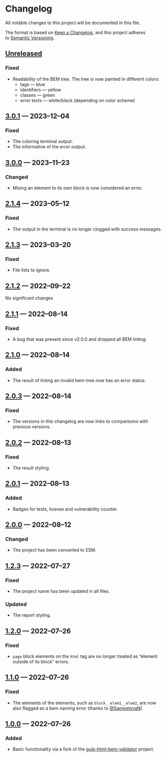 <!-- markdownlint-disable MD024 -->
# Changelog

All notable changes to this project will be documented in this file.

The format is based on [Keep a Changelog](https://keepachangelog.com/en/1.1.0/), and this project adheres to [Semantic Versioning](https://semver.org/spec/v2.0.0.html).

## [Unreleased]

### Fixed

- Readability of the BEM tree. The tree is now painted in different colors:
	- tags — blue
	- identifiers — yellow
	- classes — green
	- error texts — white/black (depending on color scheme)

## [3.0.1] — 2023–12–04

### Fixed

- The coloring terminal output.
- The informative of the error output.

## [3.0.0] — 2023–11–23

### Changed

- Mixing an element to its own block is now considered an error.

## [2.1.4] — 2023–05–12

### Fixed

- The output in the terminal is no longer clogged with success messages.

## [2.1.3] — 2023–03–20

### Fixed

- File lists to ignore.

## [2.1.2] — 2022–09–22

No significant changes

## [2.1.1] — 2022–08–14

### Fixed

- A bug that was present since v2.0.0 and dropped all BEM linting.

## [2.1.0] — 2022–08–14

### Added

- The result of linting an invalid bem-tree now has an error status.

## [2.0.3] — 2022–08–14

### Fixed

- The versions in this changelog are now links to comparisons with previous versions.

## [2.0.2] — 2022–08–13

### Fixed

- The result styling.

## [2.0.1] — 2022–08–13

### Added

- Badges for tests, license and vulnerability counter.

## [2.0.0] — 2022–08–12

### Changed

- The project has been converted to ESM.

## [1.2.3] — 2022–07–27

### Fixed

- The project name has been updated in all files.

### Updated

- The report styling.

## [1.2.0] — 2022–07–26

### Fixed

- `page` block elements on the `html` tag are no longer treated as “element outside of its block” errors.

## [1.1.0] — 2022–07–26

### Fixed

- The elements of the elements, such as `block__elem1__elem2`, are now also flagged as a bem naming error (thanks to [@SampetovaN](https://github.com/SampetovaN)).

## [1.0.0] — 2022–07–26

### Added

- Basic functionality via a fork of the [gulp-html-bem-validator](https://github.com/dDenysS/gulp-html-bem-validator/) project.

[unreleased]: https://github.com/firefoxic/gulp-html-bemlinter/compare/v3.0.1...HEAD
[3.0.1]: https://github.com/firefoxic/gulp-html-bemlinter/compare/v3.0.0...v3.0.1
[3.0.0]: https://github.com/firefoxic/gulp-html-bemlinter/compare/v2.1.4...v3.0.0
[2.1.4]: https://github.com/firefoxic/gulp-html-bemlinter/compare/v2.1.3...v2.1.4
[2.1.3]: https://github.com/firefoxic/gulp-html-bemlinter/compare/v2.1.2...v2.1.3
[2.1.2]: https://github.com/firefoxic/gulp-html-bemlinter/compare/v2.1.1...v2.1.2
[2.1.1]: https://github.com/firefoxic/gulp-html-bemlinter/compare/v2.1.0...v2.1.1
[2.1.0]: https://github.com/firefoxic/gulp-html-bemlinter/compare/v2.0.3...v2.1.0
[2.0.3]: https://github.com/firefoxic/gulp-html-bemlinter/compare/v2.0.2...v2.0.3
[2.0.2]: https://github.com/firefoxic/gulp-html-bemlinter/compare/v2.0.1...v2.0.2
[2.0.1]: https://github.com/firefoxic/gulp-html-bemlinter/compare/v2.0.0...v2.0.1
[2.0.0]: https://github.com/firefoxic/gulp-html-bemlinter/compare/v1.2.3...v2.0.0
[1.2.3]: https://github.com/firefoxic/gulp-html-bemlinter/compare/v1.2.0...v1.2.3
[1.2.0]: https://github.com/firefoxic/gulp-html-bemlinter/compare/v1.1.0...v1.2.0
[1.1.0]: https://github.com/firefoxic/gulp-html-bemlinter/compare/v1.0.0...v1.1.0
[1.0.0]: https://github.com/firefoxic/gulp-html-bemlinter/releases/tag/v1.0.0
